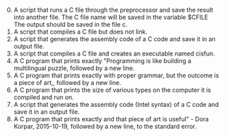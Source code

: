 0. A script that runs a C file through the preprocessor and save the result into another file.
The C file name will be saved in the variable $CFILE
The output should be saved in the file c.
1. A script that compiles a C file but does not link.
2. A script that generates the assembly code of a C code and save it in an output file.
3. A script that compiles a C file and creates an executable named cisfun.
4. A C program that prints exactly "Programming is like building a multilingual puzzle, followed by a new line.
5. A C program that prints exactly with proper grammar, but the outcome is a piece of art,, followed by a new line.
6. A  C program that prints the size of various types on the computer it is compiled and run on.
7. A script that generates the assembly code (Intel syntax) of a C code and save it in an output file.
8. A C program that prints exactly and that piece of art is useful" - Dora Korpar, 2015-10-19, followed by a new line, to the standard error.

